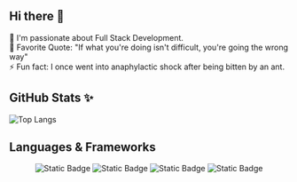 ## Hi there 👋
🔭 I'm passionate about Full Stack Development.  
🌱 Favorite Quote: "If what you're doing isn't difficult, you're going the wrong way"  
⚡ Fun fact: I once went into anaphylactic shock after being bitten by an ant.  

<!--
<p align="center">
  <img src="https://media.giphy.com/media/MiZHDIEMFaNzHRRGth/giphy.gif" width="200" style="display: block; margin: auto;"/>
</p>
-->

<!--
**y-nguye/y-nguye** is a ✨ _special_ ✨ repository because its `README.md` (this file) appears on your GitHub profile.

Here are some ideas to get you started:

- 🔭 I’m currently working on ...
- 🌱 I’m currently learning ...
- 👯 I’m looking to collaborate on ...
- 🤔 I’m looking for help with ...
- 💬 Ask me about ...
- 📫 How to reach me: ...
- 😄 Pronouns: ...
- ⚡ Fun fact: ...
-->

## GitHub Stats ✨
![Top Langs](https://github-readme-stats.vercel.app/api/top-langs/?username=y-nguye&layout=compact)

## Languages & Frameworks
<p align="center">
  <img alt="Static Badge" src="https://img.shields.io/badge/javascript-f7db3c?style=for-the-badge&logo=javascript&logoColor=black">
  <img alt="Static Badge" src="https://img.shields.io/badge/php-6c6db2?style=for-the-badge&logo=php&logoColor=white">
  <img alt="Static Badge" src="https://img.shields.io/badge/Laravel-ff2d20?style=for-the-badge&logo=laravel&logoColor=white">
  <img alt="Static Badge" src="https://img.shields.io/badge/c%2Fc%2B%2B-03589b?style=for-the-badge&logo=c%2B%2B&logoColor=white">
</p>
